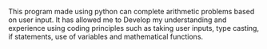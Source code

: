 This program made using python can complete arithmetic problems based on user input.
It has allowed me to Develop my understanding and experience using coding principles such as taking user inputs, type casting, if statements, use of variables and mathematical functions.
